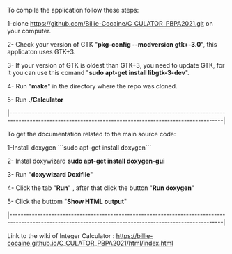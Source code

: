 To compile the application follow these steps:


  1-clone https://github.com/Billie-Cocaine/C_CULATOR_PBPA2021.git on your computer.
  
  2- Check your version of GTK  "**pkg-config --modversion gtk+-3.0**", this applicaton uses GTK+3.
  
  3- If your version of GTK is oldest than GTK+3, you need to update GTK, for it you can use this comand "**sudo apt-get install libgtk-3-dev**".
  
  4- Run "**make**" in the directory where the repo was cloned.
  
  5- Run **./Calculator** 
  
  
 |----------------------------------------------------------------------------------------------------------------------------------------------------------|
 
 
To get the documentation related to the main source code:

  1-Install doxygen ´´´sudo apt-get install  doxygen´´´
  
  2- Instal doxywizard **sudo apt-get install doxygen-gui**
  
  3- Run "**doxywizard Doxifile**" 
  
  4- Click the tab "**Run**" , after that click the button "**Run doxygen**"
  
  5- Click the buttom "**Show HTML output**"
  
  
  

 |----------------------------------------------------------------------------------------------------------------------------------------------------------|






Link to the wiki of Integer Calculator : https://billie-cocaine.github.io/C_CULATOR_PBPA2021/html/index.html
